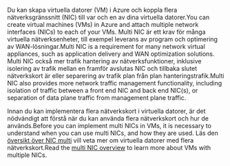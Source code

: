 <span data-ttu-id="4c942-101">Du kan skapa virtuella datorer (VM) i Azure och koppla flera nätverksgränssnitt (NIC) till var och en av dina virtuella datorer.</span><span class="sxs-lookup"><span data-stu-id="4c942-101">You can create virtual machines (VMs) in Azure and attach multiple network interfaces (NICs) to each of your VMs.</span></span> <span data-ttu-id="4c942-102">Multi NIC är ett krav för många virtuella nätverksenheter, till exempel leverans av program och optimering av WAN-lösningar.</span><span class="sxs-lookup"><span data-stu-id="4c942-102">Multi NIC is a requirement for many network virtual appliances, such as application delivery and WAN optimization solutions.</span></span> <span data-ttu-id="4c942-103">Multi NIC också mer trafik hantering av nätverksfunktioner, inklusive isolering av trafik mellan en framför avslutas NIC och tillbaka slutet nätverkskort är eller separering av trafik plan från plan hanteringstrafik.</span><span class="sxs-lookup"><span data-stu-id="4c942-103">Multi NIC also provides more network traffic management functionality, including isolation of traffic between a front end NIC and back end NIC(s), or separation of data plane traffic from management plane traffic.</span></span>

<span data-ttu-id="4c942-104">Innan du kan implementera flera nätverkskort i virtuella datorer, är det nödvändigt att förstå när du kan använda flera nätverkskort och hur de används.</span><span class="sxs-lookup"><span data-stu-id="4c942-104">Before you can implement multi NICs in VMs, it is necessary to understand when you can use multi NICs, and how they are used.</span></span> <span data-ttu-id="4c942-105">Läs den [översikt över NIC multi](../articles/virtual-network/virtual-networks-multiple-nics.md) vill veta mer om virtuella datorer med flera nätverkskort.</span><span class="sxs-lookup"><span data-stu-id="4c942-105">Read the [multi NIC overview](../articles/virtual-network/virtual-networks-multiple-nics.md) to learn more about VMs with multiple NICs.</span></span>

